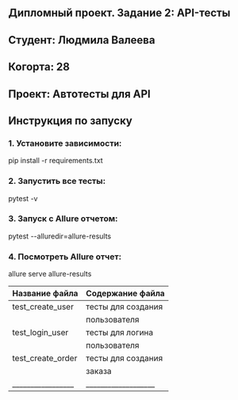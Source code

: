## Дипломный проект. Задание 2: API-тесты

## Студент: Людмила Валеева

## Когорта: 28

## Проект: Автотесты для API

## Инструкция по запуску

### 1. Установите зависимости:

pip install -r requirements.txt

### 2. Запустить все тесты:

pytest -v

### 3. Запуск с Allure отчетом:

pytest --alluredir=allure-results

### 4. Посмотреть Allure отчет:

allure serve allure-results

| Название файла  |  Содержание файла |
|-----------------|-------------------|
|test_create_user |тесты для создания | 
|                 |пользователя       |
|test_login_user  |тесты для логина   |
|                 |пользователя       |
|test_create_order|тесты для создания |
|                 |заказа             |
|_________________|___________________|